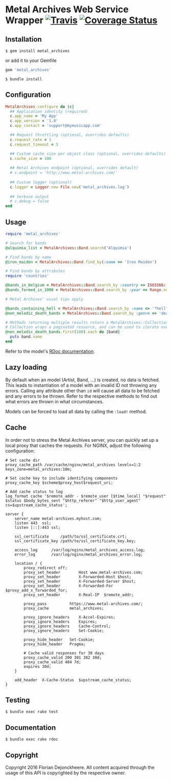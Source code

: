 # Metal Archives Web Service Wrapper [![Travis](https://travis-ci.org/floriandejonckheere/metal_archives.svg?branch=master)](https://travis-ci.org/floriandejonckheere/metal_archives) [![Coverage Status](https://coveralls.io/repos/github/floriandejonckheere/metal_archives/badge.svg)](https://coveralls.io/github/floriandejonckheere/metal_archives)

## Installation

```shell
$ gem install metal_archives
```

or add it to your Gemfile

```ruby
gem 'metal_archives'
```

```shell
$ bundle install
```

## Configuration

```ruby
MetalArchives.configure do |c|
  ## Application identity (required)
  c.app_name = 'My App'
  c.app_version = '1.0'
  c.app_contact = 'support@mymusicapp.com'

  ## Request throttling (optional, overrides defaults)
  c.request_rate = 1
  c.request_timeout = 3

  ## Custom cache size per object class (optional, overrides defaults)
  c.cache_size = 100
  
  ## Metal Archives endpoint (optional, overrides default)
  # c.endpoint = 'http://www.metal-archives.com/'
  
  ## Custom logger (optional)
  c.logger = Logger.new File.new('metal_archives.log')
  
  ## Verbose output
  # c.debug = false
end
```

## Usage

```ruby
require 'metal_archives'

# Search for bands
@alquimia_list = MetalArchives::Band.search('Alquimia')

# Find bands by name
@iron_maiden = MetalArchives::Band.find_by(:name => 'Iron Maiden')

# Find bands by attributes
require 'countries'

@bands_in_belgium = MetalArchives::Band.search_by :country => ISO3166::Country['BE']
@bands_formed_in_1990 = MetalArchives::Band.search_by :year => Range.new(Date.new(1990))

# Metal Archives' usual tips apply

@bands_containing_hell = MetalArchives::Band.search_by :name => '*hell*'
@non_melodic_death_bands = MetalArchives::Band.search_by :genre => 'death -melodic'

# Methods returning multiple results return a MetalArchives::Collection.
# Collection wraps a paginated resource, and can be used to iterate over huge queries.
@non_melodic_death_bands.first(100).each do |band|
  puts band.name
end
```

Refer to the model's [RDoc documentation](https://floriandejonckheere.github.io/metal_archives/html/).

## Lazy loading

By default when an model (Artist, Band, ...) is created, no data is fetched. This leads to instantiation of a model with an invalid ID not throwing any errors. Calling any attribute other than `id` will cause all data to be fetched and any errors to be thrown. Refer to the respective methods to find out what errors are thrown in what circumstances.

Models can be forced to load all data by calling the `:load!` method.  

## Cache

In order not to stress the Metal Archives server, you can quickly set up a local proxy that caches the requests. For NGINX, adjust the following configuration:

```
# Set cache dir
proxy_cache_path /var/cache/nginx/metal_archives levels=1:2 keys_zone=metal_archives:10m;

# Set cache key to include identifying components
proxy_cache_key $scheme$proxy_host$request_uri;

# Add cache status to log
log_format cache '$remote_addr - $remote_user [$time_local] "$request" $status $body_bytes_sent "$http_referer" "$http_user_agent" cs=$upstream_cache_status';

server {
	server_name metal-archives.myhost.com;
	listen 443	ssl;
	listen [::]:443	ssl;

	ssl_certificate		/path/to/ssl_certificate.crt;
	ssl_certificate_key /path/to/ssl_certificate_key.key;

	access_log      /var/log/nginx/metal_archives_access.log;
	error_log       /var/log/nginx/metal_archives_error.log;

	location / {
		proxy_redirect off; 
		proxy_set_header		Host www.metal-archives.com;
		proxy_set_header		X-Forwarded-Host $host;
		proxy_set_header		X-Forwarded-Server $host;
		proxy_set_header		X-Forwarded-For $proxy_add_x_forwarded_for;
		proxy_set_header		X-Real-IP  $remote_addr;

		proxy_pass			https://www.metal-archives.com/;
		proxy_cache			metal_archives;

		proxy_ignore_headers	X-Accel-Expires;
		proxy_ignore_headers	Expires;
		proxy_ignore_headers	Cache-Control;
		proxy_ignore_headers	Set-Cookie;

		proxy_hide_header	Set-Cookie;
		proxy_hide_header	Pragma;

		# Cache valid responses for 30 days
		proxy_cache_valid 200 301 302 30d;
		proxy_cache_valid 404 7d;
		expires 30d;
	}

	add_header	X-Cache-Status	$upstream_cache_status;
}
```

## Testing
```
$ bundle exec rake test
```

## Documentation
```
$ bundle exec rake rdoc
```

## Copyright

Copyright 2016 Florian Dejonckheere. All content acquired through the usage of this API is copyrighted by the respective owner.
